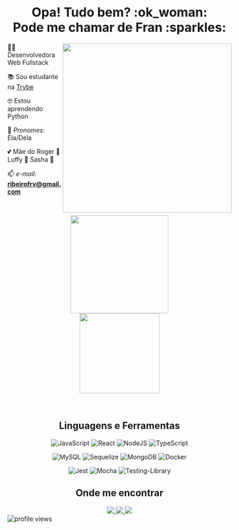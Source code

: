 <h1 align="center"> Opa! Tudo bem? :ok_woman: <br> Pode me chamar de Fran :sparkles: </h1>

<img align="right" width="380" src="https://media.tenor.com/RXQDlHto03EAAAAC/chopper-shookt.gif" />

 👩‍💻 Desenvolvedora Web Fullstack
 
 📚 Sou estudante na [Trybe](https://www.betrybe.com/)

 :nerd_face: Estou aprendendo Python

 :unicorn: _Pronomes:_ Ela/Dela

 :two_hearts: Mãe do Roger :baby: Luffy :dog: Sasha :dog:

 📫 _e-mail:_ **ribeirofrv@gmail.com**

<br
/>

<div align="center">
  <!-- <img height="180em" src="https://github-readme-stats.vercel.app/api?username=ribeirofrv&show_icons=true&theme=aura&include_all_commits=true&count_private=true"/> -->
  <img height="220em" src="https://github-readme-stats.vercel.app/api/top-langs/?username=ribeirofrv&hide=handlebars&layout=compact&langs_count=10&theme=aura"/> <br>
  <img height="180em" src="https://github-readme-streak-stats.herokuapp.com/?user=ribeirofrv&theme=tokyonight"/>

  <!-- TEMAS: dark, radical, merko, gruvbox, tokyonight, onedark, cobalt, synthwave, highcontrast, dracula -->
</div>

<br
/>

<div align="center">
  <h2 align="center">Linguagens e Ferramentas</h2>

  ![JavaScript](https://img.shields.io/badge/javascript-%23323330.svg?style=for-the-badge&logo=javascript&logoColor=%23F7DF1E)
  ![React](https://img.shields.io/badge/react-%2320232a.svg?style=for-the-badge&logo=react&logoColor=%2361DAFB)
  ![NodeJS](https://img.shields.io/badge/Node.js-43853D?style=for-the-badge&logo=node.js&logoColor=white)
  ![TypeScript](https://img.shields.io/badge/TypeScript-007ACC?style=for-the-badge&logo=typescript&logoColor=white)
  
  ![MySQL](https://img.shields.io/badge/MySQL-005C84?style=for-the-badge&logo=mysql&logoColor=white)
  ![Sequelize](https://img.shields.io/badge/Sequelize-52B0E7?style=for-the-badge&logo=Sequelize&logoColor=white)
  ![MongoDB](https://img.shields.io/badge/MongoDB-%234ea94b.svg?style=for-the-badge&logo=mongodb&logoColor=white)
  ![Docker](https://img.shields.io/badge/Docker-2CA5E0?style=for-the-badge&logo=docker&logoColor=white)
  
  ![Jest](https://img.shields.io/badge/-jest-%23C21325?style=for-the-badge&logo=jest&logoColor=white)
  ![Mocha](https://img.shields.io/badge/-mocha-%238D6748?style=for-the-badge&logo=mocha&logoColor=white)
  ![Testing-Library](https://img.shields.io/badge/-TestingLibrary-%23E33332?style=for-the-badge&logo=testing-library&logoColor=white)
  
</div>

<h2 align="center">Onde me encontrar</h2>

<div align="center">
  <a
  href = "mailto: ribeirofrv@gmail.com">
    <img
    src="https://img.shields.io/badge/-Gmail-%23EA4335?style=for-the-badge&logo=gmail&logoColor=white" target="_blank">
  </a>
  <a
    href="https://www.linkedin.com/in/ribeirofrv/" target="_blank">
    <img
      src="https://img.shields.io/badge/-LinkedIn-%230077B5?style=for-the-badge&logo=linkedin&logoColor=white" target="_blank">
  </a>
  <a
    href="https://t.me/franxxby" target="_blank">
    <img
      src="https://img.shields.io/badge/Telegram-blue?style=for-the-badge&logo=telegram&logoColor=white" target="_blank">
  </a>  
</div>

<span align="left">
  <img src="https://komarev.com/ghpvc/?username=ribeirofrv&label=visitors&color=0e75b6&style=flat" alt="profile views" />
</span>
